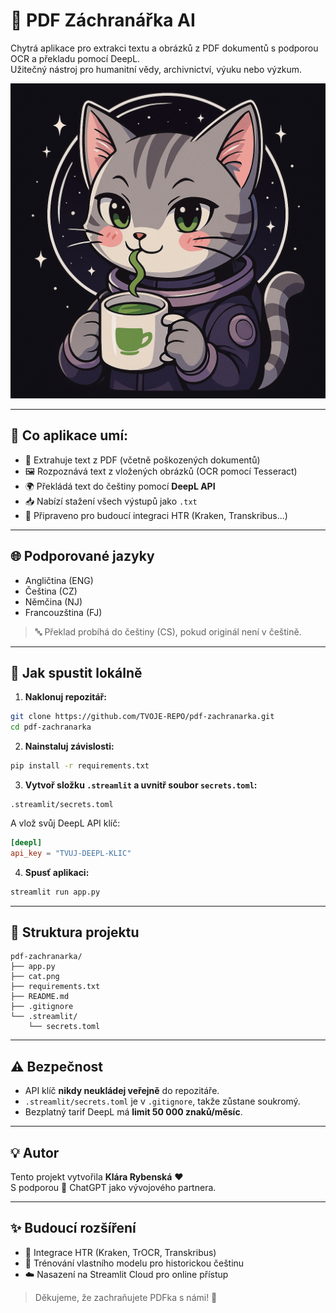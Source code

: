 # 🧠 PDF Záchranářka AI

Chytrá aplikace pro extrakci textu a obrázků z PDF dokumentů s podporou OCR a překladu pomocí DeepL.  
Užitečný nástroj pro humanitní vědy, archivnictví, výuku nebo výzkum.

![logo](cat.png)

---

## 🔧 Co aplikace umí:

- 📄 Extrahuje text z PDF (včetně poškozených dokumentů)
- 🖼️ Rozpoznává text z vložených obrázků (OCR pomocí Tesseract)
- 🌍 Překládá text do češtiny pomocí **DeepL API**
- 📥 Nabízí stažení všech výstupů jako `.txt`
- 🧪 Připraveno pro budoucí integraci HTR (Kraken, Transkribus...)

---

## 🌐 Podporované jazyky

- Angličtina (ENG)
- Čeština (CZ)
- Němčina (NJ)
- Francouzština (FJ)

> 🔤 Překlad probíhá do češtiny (CS), pokud originál není v češtině.

---

## 🚀 Jak spustit lokálně

1. **Naklonuj repozitář:**
```bash
git clone https://github.com/TVOJE-REPO/pdf-zachranarka.git
cd pdf-zachranarka
```

2. **Nainstaluj závislosti:**
```bash
pip install -r requirements.txt
```

3. **Vytvoř složku `.streamlit` a uvnitř soubor `secrets.toml`:**

```
.streamlit/secrets.toml
```

A vlož svůj DeepL API klíč:
```toml
[deepl]
api_key = "TVUJ-DEEPL-KLIC"
```

4. **Spusť aplikaci:**
```bash
streamlit run app.py
```

---

## 📁 Struktura projektu

```
pdf-zachranarka/
├── app.py
├── cat.png
├── requirements.txt
├── README.md
├── .gitignore
└── .streamlit/
    └── secrets.toml
```

---

## ⚠️ Bezpečnost

- API klíč **nikdy neukládej veřejně** do repozitáře.
- `.streamlit/secrets.toml` je v `.gitignore`, takže zůstane soukromý.
- Bezplatný tarif DeepL má **limit 50 000 znaků/měsíc**.

---

## 💡 Autor

Tento projekt vytvořila **Klára Rybenská** ❤️  
S podporou 🧠 ChatGPT jako vývojového partnera.

---

## ✨ Budoucí rozšíření

- 📜 Integrace HTR (Kraken, TrOCR, Transkribus)
- 🧠 Trénování vlastního modelu pro historickou češtinu
- ☁️ Nasazení na Streamlit Cloud pro online přístup

> Děkujeme, že zachraňujete PDFka s námi! 🚀

